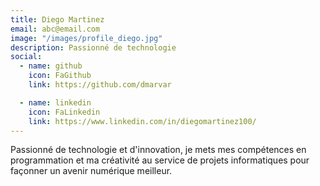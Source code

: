 ```yaml
---
title: Diego Martinez
email: abc@email.com
image: "/images/profile_diego.jpg"
description: Passionné de technologie
social:
  - name: github
    icon: FaGithub
    link: https://github.com/dmarvar

  - name: linkedin
    icon: FaLinkedin
    link: https://www.linkedin.com/in/diegomartinez100/
---
```


Passionné de technologie et d'innovation, je mets mes compétences en programmation et ma créativité au service de projets informatiques pour façonner un avenir numérique meilleur.
